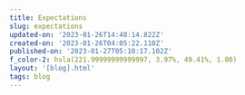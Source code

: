 ```yaml
---
title: Expectations
slug: expectations
updated-on: '2023-01-26T14:48:14.822Z'
created-on: '2023-01-26T04:05:22.110Z'
published-on: '2023-01-27T05:10:17.102Z'
f_color-2: hsla(221.99999999999997, 3.97%, 49.41%, 1.00)
layout: '[blog].html'
tags: blog
---
```



